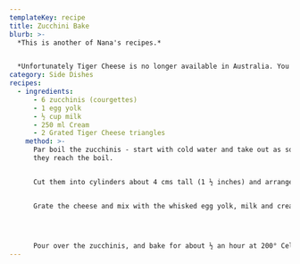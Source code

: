 ```yaml
---
templateKey: recipe
title: Zucchini Bake
blurb: >-
  *This is another of Nana's recipes.*


  *Unfortunately Tiger Cheese is no longer available in Australia. You can use Gruyere instead (which is after all what the Tiger triangles were made from).*
category: Side Dishes
recipes:
  - ingredients:
      - 6 zucchinis (courgettes)
      - 1 egg yolk
      - ½ cup milk
      - 250 ml Cream
      - 2 Grated Tiger Cheese triangles
    method: >-
      Par boil the zucchinis - start with cold water and take out as soon as
      they reach the boil.


      Cut them into cylinders about 4 cms tall (1 ½ inches) and arrange them on their ends in a suitably sized baking dish. We want the dish to be full.


      Grate the cheese and mix with the whisked egg yolk, milk and cream. Season with salt and pepper.




      Pour over the zucchinis, and bake for about ½ an hour at 200° Celcius.
---
```

